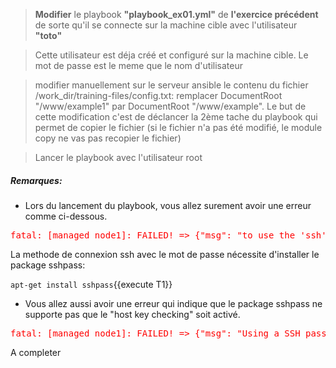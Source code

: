 


> **Modifier** le playbook **"playbook_ex01.yml"** de **l'exercice précédent** de sorte qu'il se connecte sur la machine cible avec l'utilisateur **"toto"**

> Cette utilisateur est déja créé et configuré sur la machine cible. Le mot de passe est le meme que le nom d'utilisateur

> modifier manuellement sur le serveur ansible le contenu du fichier /work_dir/training-files/config.txt: remplacer DocumentRoot "/www/example1" par DocumentRoot "/www/example". Le but de cette modification c'est de déclancer la 2ème tache du playbook qui permet de copier le fichier (si le fichier n'a pas été modifié, le module copy ne vas pas recopier le fichier) 

> Lancer le playbook avec l'utilisateur root


##### *Remarques:*

- Lors du lancement du playbook, vous allez surement avoir une erreur comme ci-dessous.

<pre style="color: red">
fatal: [managed_node1]: FAILED! => {"msg": "to use the 'ssh' connection type with passwords, you must install the sshpass program"}
</pre>

La methode de connexion ssh avec le mot de passe nécessite d'installer le package sshpass:

`apt-get install sshpass`{{execute T1}}

- Vous allez aussi avoir une erreur qui indique que le package sshpass ne supporte pas que le "host key checking" soit activé.

<pre style="color: red">
fatal: [managed_node1]: FAILED! => {"msg": "Using a SSH password instead of a key is not possible because Host Key checking is enabled and sshpass does not support this.  Please add this host's fingerprint to your known_hosts file to manage this host."}
</pre>

A completer 


